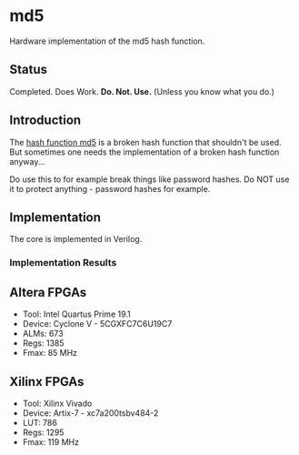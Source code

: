 # md5
Hardware implementation of the md5 hash function.

## Status
Completed. Does Work. **Do. Not. Use.** (Unless you know what you do.)


## Introduction
The [hash function md5](https://en.wikipedia.org/wiki/MD5) is a broken
hash function that shouldn't be used. But sometimes one needs the
implementation of a broken hash function anyway...

Do use this to for example break things like password hashes. Do NOT use
it to protect anything - password hashes for example.


## Implementation
The core is implemented in Verilog.


### Implementation Results

## Altera FPGAs
* Tool:   Intel Quartus Prime 19.1
* Device: Cyclone V - 5CGXFC7C6U19C7
* ALMs:   673
* Regs:   1385
* Fmax:   85 MHz


## Xilinx FPGAs
* Tool:   Xilinx Vivado
* Device: Artix-7 - xc7a200tsbv484-2
* LUT:    786
* Regs:   1295
* Fmax:   119 MHz
